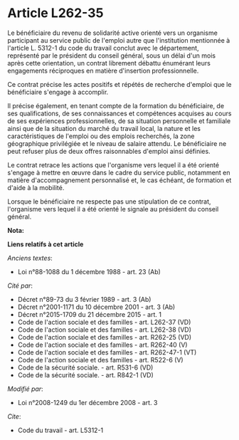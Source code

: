 # Article L262-35

Le bénéficiaire du revenu de solidarité active orienté vers un organisme participant au service public de l'emploi autre que
l'institution mentionnée à l'article L. 5312-1 du code du travail conclut avec le département, représenté par le président du
conseil général, sous un délai d'un mois après cette orientation, un contrat librement débattu énumérant leurs engagements
réciproques en matière d'insertion professionnelle. 

Ce contrat précise les actes positifs et répétés de recherche d'emploi que le bénéficiaire s'engage à accomplir. 

Il précise également, en tenant compte de la formation du bénéficiaire, de ses qualifications, de ses connaissances et
compétences acquises au cours de ses expériences professionnelles, de sa situation personnelle et familiale ainsi que de la
situation du marché du travail local, la nature et les caractéristiques de l'emploi ou des emplois recherchés, la zone
géographique privilégiée et le niveau de salaire attendu. Le bénéficiaire ne peut refuser plus de deux offres raisonnables
d'emploi ainsi définies. 

Le contrat retrace les actions que l'organisme vers lequel il a été orienté s'engage à mettre en œuvre dans le cadre du
service public, notamment en matière d'accompagnement personnalisé et, le cas échéant, de formation et d'aide à la mobilité. 

Lorsque le bénéficiaire ne respecte pas une stipulation de ce contrat, l'organisme vers lequel il a été orienté le signale au
président du conseil général.

**Nota:**



**Liens relatifs à cet article**

_Anciens textes_:

  - Loi n°88-1088 du 1 décembre 1988 - art. 23 (Ab)

_Cité par_:

  - Décret n°89-73 du 3 février 1989 - art. 3 (Ab)
  - Décret n°2001-1171 du 10 décembre 2001 - art. 3 (Ab)
  - Décret n°2015-1709 du 21 décembre 2015 - art. 1
  - Code de l'action sociale et des familles - art. L262-37 (VD)
  - Code de l'action sociale et des familles - art. L262-38 (VD)
  - Code de l'action sociale et des familles - art. R262-25 (VD)
  - Code de l'action sociale et des familles - art. R262-40 (V)
  - Code de l'action sociale et des familles - art. R262-47-1 (VT)
  - Code de l'action sociale et des familles - art. R522-6 (V)
  - Code de la sécurité sociale. - art. R531-6 (VD)
  - Code de la sécurité sociale. - art. R842-1 (VD)

_Modifié par_:

  - Loi n°2008-1249 du 1er décembre 2008 - art. 3

_Cite_:

  - Code du travail - art. L5312-1
